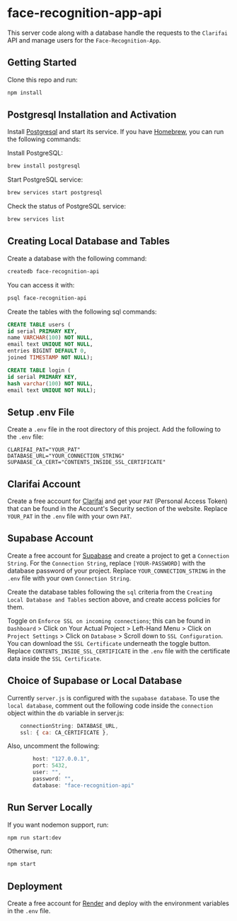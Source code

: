 # face-recognition-app-api

This server code along with a database handle the requests to the `Clarifai` API and manage users for the `Face-Recognition-App`.

## Getting Started

Clone this repo and run:

```bash
npm install
```

## Postgresql Installation and Activation

Install [Postgresql](https://www.postgresql.org/) and start its service. If you have [Homebrew](https://brew.sh/), you can run the following commands:

Install PostgreSQL:

```bash
brew install postgresql
```

Start PostgreSQL service:

```bash
brew services start postgresql
```

Check the status of PostgreSQL service:

```bash
brew services list
```

## Creating Local Database and Tables

Create a database with the following command:

```bash
createdb face-recognition-api
```

You can access it with:

```bash
psql face-recognition-api
```

Create the tables with the following sql commands:

```sql
CREATE TABLE users (
id serial PRIMARY KEY,
name VARCHAR(100) NOT NULL,
email text UNIQUE NOT NULL,
entries BIGINT DEFAULT 0,
joined TIMESTAMP NOT NULL);
```

```sql
CREATE TABLE login (
id serial PRIMARY KEY,
hash varchar(100) NOT NULL,
email text UNIQUE NOT NULL);
```

## Setup .env File

Create a `.env` file in the root directory of this project. Add the following to the `.env` file:

```.env
CLARIFAI_PAT="YOUR_PAT"
DATABASE_URL="YOUR_CONNECTION_STRING"
SUPABASE_CA_CERT="CONTENTS_INSIDE_SSL_CERTIFICATE"
```

## Clarifai Account

Create a free account for [Clarifai](https://www.clarifai.com/) and get your `PAT` (Personal Access Token) that can be found in the Account's Security section of the website. Replace `YOUR_PAT` in the `.env` file with your own `PAT`.

## Supabase Account

Create a free account for [Supabase](https://supabase.com/) and create a project to get a `Connection String`. For the `Connection String`, replace `[YOUR-PASSWORD]` with the database password of your project. Replace `YOUR_CONNECTION_STRING` in the `.env` file with your own `Connection String`.

Create the database tables following the `sql` criteria from the `Creating Local Database and Tables` section above, and create access policies for them.

Toggle on `Enforce SSL on incoming connections`; this can be found in `Dashboard` > Click on Your Actual Project > Left-Hand Menu > Click on `Project Settings` > Click on `Database` > Scroll down to `SSL Configuration`. You can download the `SSL Certificate` underneath the toggle button. Replace `CONTENTS_INSIDE_SSL_CERTIFICATE` in the `.env` file with the certificate data inside the `SSL Certificate`.

## Choice of Supabase or Local Database

Currently `server.js` is configured with the `supabase database`. To use the `local database`, comment out the following code inside the `connection` object within the `db` variable in server.js:

```js
    connectionString: DATABASE_URL,
    ssl: { ca: CA_CERTIFICATE },
```

Also, uncomment the following:

```js
        host: "127.0.0.1",
        port: 5432,
        user: "",
        password: "",
        database: "face-recognition-api"
```

## Run Server Locally

If you want nodemon support, run:

```bash
npm run start:dev
```

Otherwise, run:

```bash
npm start
```

## Deployment

Create a free account for [Render](https://render.com/docs) and deploy with the environment variables in the `.env` file.
